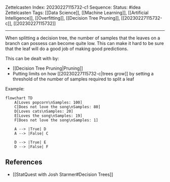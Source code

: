 Zettelcasten Index: 20230227115732-c1
Sequence:
Status: #idea
Zettelcasten Tags:  [[Data Science]], [[Machine Learning]], [[Artificial Intelligence]], [[Overfitting]], [[Decision Tree Pruning]], [[20230227115732-c]], [[20230227115732]]

---

When splitting a decision tree, the number of samples that the leaves on a branch can possess can become quite low. This can make it hard to be sure that the leaf will do a good job of making good predictions.

This can be dealt with by:
- [[Decision Tree Pruning|Pruning]]
- Putting limits on how [[20230227115732-c|trees grow]] by setting a threshold of the number of samples required to split a leaf

Example:

```mermaid
flowchart TD
    A[Loves popcorn\nSamples: 100]
    C[Does not love the song\nSamples: 80]
    D[Loves cats\nSamples: 20]
    E[Loves the song\nSamples: 19]
    F[Does not love the song\nSamples: 1]

    A --> |True| D
    A --> |False| C

    D --> |True| E
    D --> |False| F
```

## References
- [[StatQuest with Josh Starmer#Decision Trees]]